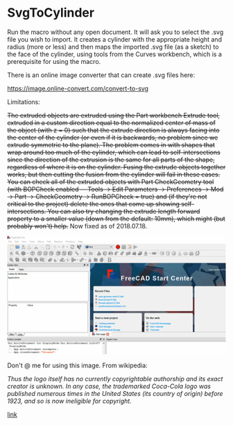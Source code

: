 # SvgToCylinder

Run the macro without any open document.  It will ask you to select the .svg file you wish to import.  It creates a cylinder with the appropriate height and radius (more or less) and then maps the imported .svg file (as a sketch) to the face of the cylinder, using tools from the Curves workbench, which is a prerequisite for using the macro.

There is an online image converter that can create .svg files here:

<a href="https://image.online-convert.com/convert-to-svg">https://image.online-convert.com/convert-to-svg</a>

Limitations:

<strike>The extruded objects are extruded using the Part workbench Extrude tool, extruded in a custom direction equal to the normalized center of mass of the object (with z = 0) such that the extrude direction is always facing into the center of the cylinder (or even if it is backwards, no problem since we extrude symmetric to the plane).  The problem comes in with shapes that wrap around too much of the cylinder, which can lead to self-intersections since the direction of the extrusion is the same for all parts of the shape, regardless of where it is on the cylinder.  Fusing the extrude objects together works, but then cutting the fusion from the cylinder will fail in these cases.  You can check all of the extruded objects with Part CheckGeometry tool (with BOPCheck enabled -- Tools -> Edit Parameters -> Preferences -> Mod -> Part -> CheckGeometry -> RunBOPCheck = true) and (if they're not critical to the project) delete the ones that come up showing self-intersections.  You can also try changing the extrude length forward property to a smaller value (down from the default: 10mm), which might (but probably won't) help.</strike>  Now fixed as of 2018.07.18.

<img src="coca-cola.gif" alt='animated gif'>

Don't @ me for using this image.  From wikipedia:

<i>Thus the logo itself has no currently copyrightable authorship and its exact creator is unknown. In any case, the trademarked Coca-Cola logo was published numerous times in the United States (its country of origin) before 1923, and so is now ineligible for copyright.</i>

<a href="https://en.m.wikipedia.org/wiki/File:Coca-Cola_logo.svg">link</a>
